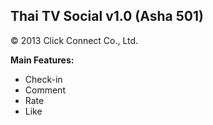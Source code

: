 ## Thai TV Social v1.0 (Asha 501) ##

© 2013 Click Connect Co., Ltd.

**Main Features:**

- Check-in 
- Comment
- Rate
- Like
